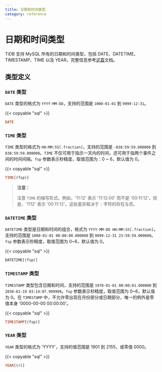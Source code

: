 ```yaml
---
title: 日期和时间类型
category: reference
---
```


# 日期和时间类型

TiDB 支持 MySQL 所有的日期和时间类型，包括 DATE、DATETIME、TIMESTAMP、TIME 以及 YEAR，完整信息参考[这篇](https://dev.mysql.com/doc/refman/5.7/en/date-and-time-types.html)文档。

## 类型定义

### `DATE` 类型

`DATE` 类型的格式为 `YYYY-MM-DD`，支持的范围是 `1000-01-01` 到 `9999-12-31`。

{{< copyable "sql" >}}

```sql
DATE
```

### `TIME` 类型

`TIME` 类型的格式为 `HH:MM:SS[.fraction]`，支持的范围是 `-838:59:59.000000` 到 `838:59:59.000000`。`TIME` 不仅可用于指示一天内的时间，还可用于指两个事件之间的时间间隔。`fsp` 参数表示秒精度，取值范围为：0 ~ 6，默认值为 0。

{{< copyable "sql" >}}

```sql
TIME[(fsp)]
```

> **注意：**
> 
> 注意 `TIME` 的缩写形式。例如，'11:12' 表示 '11:12:00' 而不是 '00:11:12'。但是，'1112' 表示 '00:11:12'。这些差异取决于 `:` 字符的存在与否。

### `DATETIME` 类型

`DATETIME` 类型是日期和时间的组合，格式为 `YYYY-MM-DD HH:MM:SS[.fraction]`。支持的范围是 `1000-01-01 00:00:00.000000` 到 `9999-12-31 23:59:59.000000`。`fsp` 参数表示秒精度，取值范围为 0~6，默认值为 0。

{{< copyable "sql" >}}

```sql
DATETIME[(fsp)]
```

### `TIMESTAMP` 类型

`TIMESTAMP` 类型包含日期和时间，支持的范围是 `1970-01-01 00:00:01.000000` 到 `2038-01-19 03:14:07.999999`。`fsp` 参数表示秒精度，取值范围为 0~6，默认值为 0。在 `TIMESTAMP` 中，不允许零出现在月份部分或日期部分，唯一的例外是零值本身 '0000-00-00 00:00:00'。

{{< copyable "sql" >}}

```sql
TIMESTAMP[(fsp)]
```

### `YEAR` 类型

`YEAR` 类型的格式为 'YYYY'，支持的值范围是 1901 到 2155，或零值 0000。

{{< copyable "sql" >}}

```sql
YEAR[(4)]
```